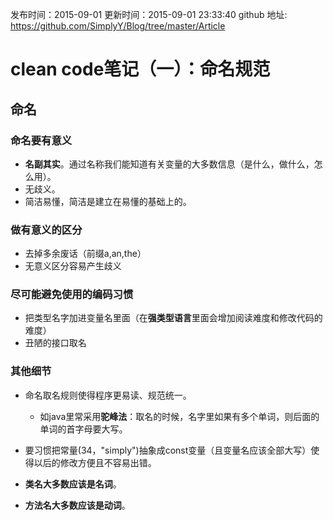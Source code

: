 发布时间：2015-09-01
更新时间：2015-09-01 23:33:40
github 地址: https://github.com/SimplyY/Blog/tree/master/Article
# clean code笔记（一）：命名规范

## 命名
### 命名要有意义
- **名副其实**。通过名称我们能知道有关变量的大多数信息（是什么，做什么，怎么用）。
- 无歧义。
- 简洁易懂，简洁是建立在易懂的基础上的。

### 做有意义的区分
- 去掉多余废话（前缀a,an,the）
- 无意义区分容易产生歧义

### 尽可能避免使用的编码习惯
- 把类型名字加进变量名里面（在**强类型语言**里面会增加阅读难度和修改代码的难度）
- 丑陋的接口取名

### 其他细节
- 命名取名规则使得程序更易读、规范统一。
  - 如java里常采用**驼峰法**：取名的时候，名字里如果有多个单词，则后面的单词的首字母要大写。

- 要习惯把常量(34，"simply")抽象成const变量（且变量名应该全部大写）使得以后的修改方便且不容易出错。
- **类名大多数应该是名词**。
- **方法名大多数应该是动词**。
